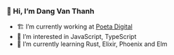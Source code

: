 ### 👋 Hi, I’m Dang Van Thanh
- 🏗️ I’m currently working at [Poeta Digital](https://poetadigital.com/)
- 👀 I’m interested in JavaScript, TypeScript
- 🌱 I’m currently learning Rust, Elixir, Phoenix and Elm
